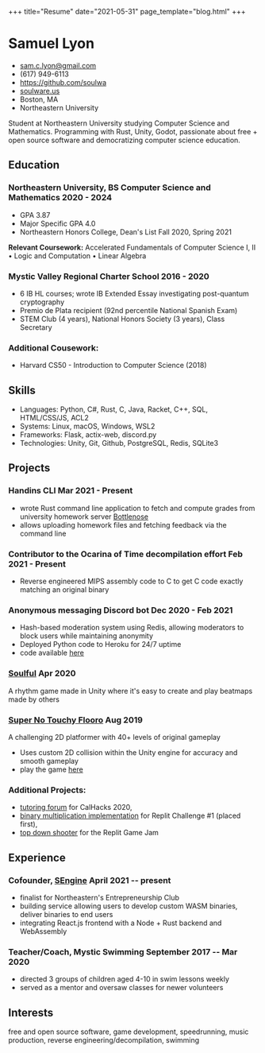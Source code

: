 +++
title="Resume"
date="2021-05-31"
page_template="blog.html"
+++
<!-- The (first) h1 will be used as the <title> of the HTML page -->
# Samuel Lyon

<!-- The unordered list immediately after the h1 will be formatted on a single
line. It is intended to be used for contact details -->
- <sam.c.lyon@gmail.com>
- (617) 949-6113
- <https://github.com/soulwa>
- [soulware.us](soulware.us)
- Boston, MA
- Northeastern University

<!-- The paragraph after the h1 and ul and before the first h2 is optional. It
is intended to be used for a short summary. -->
Student at Northeastern University studying Computer Science and Mathematics. Programming with Rust, Unity, Godot, passionate about free + open source software and democratizing computer science education.

## Education

### <span>Northeastern University, BS Computer Science and Mathematics</span> <span>2020 - 2024</span>
  - GPA 3.87
  - Major Specific GPA 4.0
  - Northeastern Honors College, Dean's List Fall 2020, Spring 2021

**Relevant Coursework:** Accelerated Fundamentals of Computer Science I, II • Logic and Computation • Linear Algebra

### <span>Mystic Valley Regional Charter School</span> <span>2016 - 2020</span>
  - 6 IB HL courses; wrote IB Extended Essay investigating post-quantum cryptography
  - Premio de Plata recipient (92nd percentile National Spanish Exam)
  - STEM Club (4 years), National Honors Society (3 years), Class Secretary

### Additional Cousework: 
  - Harvard CS50 - Introduction to Computer Science (2018)

## Skills
  - Languages: Python, C#, Rust, C, Java, Racket, C++, SQL, HTML/CSS/JS, ACL2
  - Systems: Linux, macOS, Windows, WSL2
  - Frameworks: Flask, actix-web, discord.py
  - Technologies: Unity, Git, Github, PostgreSQL, Redis, SQLite3

## Projects

### <span>Handins CLI</span> <span>Mar 2021 - Present</span>
  - wrote Rust command line application to fetch and compute grades from
    university homework server [Bottlenose](https://github.com/CodeGrade/bottlenose)
  - allows uploading homework files and fetching feedback via the command line

### <span>Contributor to the Ocarina of Time decompilation effort</span> <span>Feb 2021 - Present</span>
  - Reverse engineered MIPS assembly code to C to get C code exactly matching an original binary

### <span>Anonymous messaging Discord bot</span> <span>Dec 2020 - Feb 2021</span>
  - Hash-based moderation system using Redis, allowing moderators to block users while maintaining anonymity
  - Deployed Python code to Heroku for 24/7 uptime
  - code available [here](https://github.com/soulwa/confessions-bot-plus)

### <span>[Soulful](https://github.com/soulwa/soulful)</span> <span>Apr 2020</span>

A rhythm game made in Unity where it's easy to create and play beatmaps made by others

### <span>[Super No Touchy Flooro](https://github/soulwa/super-no-touchy-flooro)</span> <span>Aug 2019</span>

A challenging 2D platformer with 40+ levels of original gameplay
  - Uses custom 2D collision within the Unity engine for accuracy and smooth gameplay
  - play the game [here](https://soulware.itch.io/super-no-touchy-flooro)

### <span>Additional Projects:<span>
  - [tutoring forum](https://github.com/soulwa/hacknow-tutor) for CalHacks 2020, 
  - [binary multiplication implementation](https://github.com/soulwa/mulc) for Replit Challenge #1 (placed first), 
  - [top down shooter](https://replit.com/@qsa/munngun) for the Replit Game Jam

## Experience

### <span>Cofounder, [SEngine](https://sengineorg.github.io)</span> <span>April 2021 -- present</span>
  - finalist for Northeastern's Entrepreneurship Club
  - building service allowing users to develop custom WASM binaries, deliver binaries to end users
  - integrating React.js frontend with a Node + Rust backend and WebAssembly

### <span>Teacher/Coach, Mystic Swimming</span> <span>September 2017 -- Mar 2020</span>
  - directed 3 groups of children aged 4-10 in swim lessons weekly
  - served as a mentor and oversaw classes for newer volunteers

## Interests
free and open source software, game development, speedrunning, music production, reverse engineering/decompilation, swimming
